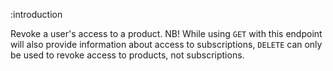 :introduction

Revoke a user's access to a product. NB! While using `GET` with this endpoint
will also provide information about access to subscriptions, `DELETE` can only
be used to revoke access to products, not subscriptions.
